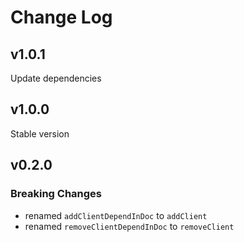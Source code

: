 # Change Log

## v1.0.1
Update dependencies

## v1.0.0
Stable version

## v0.2.0

### Breaking Changes

- renamed `addClientDependInDoc` to `addClient`
- renamed `removeClientDependInDoc` to `removeClient`

